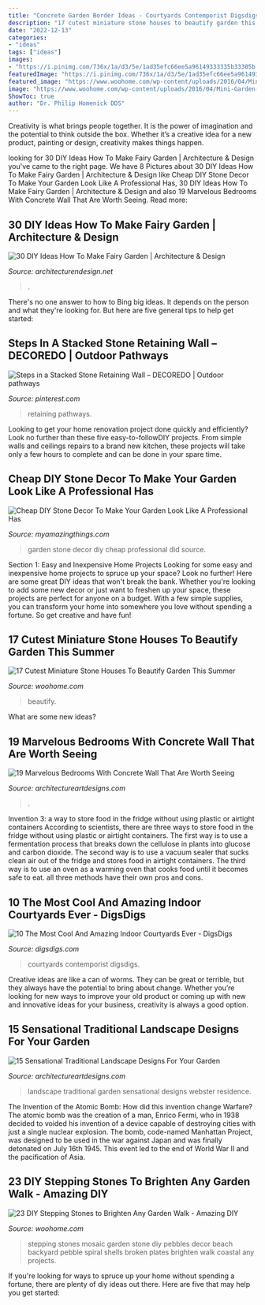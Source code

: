 ```yaml
---
title: "Concrete Garden Border Ideas - Courtyards Contemporist Digsdigs"
description: "17 cutest miniature stone houses to beautify garden this summer"
date: "2022-12-13"
categories:
- "ideas"
tags: ["ideas"]
images:
- "https://i.pinimg.com/736x/1a/d3/5e/1ad35efc66ee5a96149333335b33305b.jpg"
featuredImage: "https://i.pinimg.com/736x/1a/d3/5e/1ad35efc66ee5a96149333335b33305b.jpg"
featured_image: "https://www.woohome.com/wp-content/uploads/2016/04/Mini-Garden-Stone-Houses-14.jpg"
image: "https://www.woohome.com/wp-content/uploads/2016/04/Mini-Garden-Stone-Houses-14.jpg"
ShowToc: true
author: "Dr. Philip Homenick DDS"
---
```



Creativity is what brings people together. It is the power of imagination and the potential to think outside the box. Whether it’s a creative idea for a new product, painting or design, creativity makes things happen.

	

		
looking for 30 DIY Ideas How To Make Fairy Garden | Architecture &amp; Design you've came to the right page. We have 8 Pictures about 30 DIY Ideas How To Make Fairy Garden | Architecture &amp; Design like Cheap DIY Stone Decor To Make Your Garden Look Like A Professional Has, 30 DIY Ideas How To Make Fairy Garden | Architecture &amp; Design and also 19 Marvelous Bedrooms With Concrete Wall That Are Worth Seeing. Read more:
		
    
## 30 DIY Ideas How To Make Fairy Garden | Architecture &amp; Design

<img loading=lazy src="https://cdn.architecturendesign.net/wp-content/uploads/2015/12/AD-DIY-Ideas-How-To-Make-Fairy-Garden-08.jpg" onerror="this.onerror=null;this.src='https://tse3.mm.bing.net/th?id=OIP.bUeG5NpIEgkSbvYY9eYquQHaMG&amp;pid=15.1';" alt="30 DIY Ideas How To Make Fairy Garden | Architecture &amp; Design">

_Source: architecturendesign.net_

>. 

	

There's no one answer to how to Bing big ideas. It depends on the person and what they're looking for. But here are five general tips to help get started: 

    
## Steps In A Stacked Stone Retaining Wall – DECOREDO | Outdoor Pathways

<img loading=lazy src="https://i.pinimg.com/736x/1a/d3/5e/1ad35efc66ee5a96149333335b33305b.jpg" onerror="this.onerror=null;this.src='https://tse3.mm.bing.net/th?id=OIP.gyMm6g93deDTaTWuwSJEcwHaLw&amp;pid=15.1';" alt="Steps in a Stacked Stone Retaining Wall – DECOREDO | Outdoor pathways">

_Source: pinterest.com_

>retaining pathways. 

	

Looking to get your home renovation project done quickly and efficiently? Look no further than these five easy-to-followDIY projects. From simple walls and ceilings repairs to a brand new kitchen, these projects will take only a few hours to complete and can be done in your spare time.

    
## Cheap DIY Stone Decor To Make Your Garden Look Like A Professional Has

<img loading=lazy src="http://myamazingthings.com/wp-content/uploads/2017/07/stone-garden-decor-1.jpg" onerror="this.onerror=null;this.src='https://tse2.mm.bing.net/th?id=OIP.CqluY7ghhFwtQFzsbFBIngHaJ3&amp;pid=15.1';" alt="Cheap DIY Stone Decor To Make Your Garden Look Like A Professional Has">

_Source: myamazingthings.com_

>garden stone decor diy cheap professional did source. 

	

Section 1: Easy and Inexpensive Home Projects
Looking for some easy and inexpensive home projects to spruce up your space? Look no further! Here are some great DIY ideas that won't break the bank.
Whether you're looking to add some new decor or just want to freshen up your space, these projects are perfect for anyone on a budget. With a few simple supplies, you can transform your home into somewhere you love without spending a fortune. So get creative and have fun!

    
## 17 Cutest Miniature Stone Houses To Beautify Garden This Summer

<img loading=lazy src="https://www.woohome.com/wp-content/uploads/2016/04/Mini-Garden-Stone-Houses-14.jpg" onerror="this.onerror=null;this.src='https://tse2.mm.bing.net/th?id=OIP.72xwhkgRbYT-wmVNzaIXkwHaJ4&amp;pid=15.1';" alt="17 Cutest Miniature Stone Houses To Beautify Garden This Summer">

_Source: woohome.com_

>beautify. 

	

What are some new ideas?
 

    
## 19 Marvelous Bedrooms With Concrete Wall That Are Worth Seeing

<img loading=lazy src="https://www.architectureartdesigns.com/wp-content/uploads/2017/02/16-8.jpg" onerror="this.onerror=null;this.src='https://tse4.mm.bing.net/th?id=OIP.xkWZq7dt-bszVtrWZc1ZRAHaE7&amp;pid=15.1';" alt="19 Marvelous Bedrooms With Concrete Wall That Are Worth Seeing">

_Source: architectureartdesigns.com_

>. 

	

Invention 3: a way to store food in the fridge without using plastic or airtight containers
According to scientists, there are three ways to store food in the fridge without using plastic or airtight containers. The first way is to use a fermentation process that breaks down the cellulose in plants into glucose and carbon dioxide. The second way is to use a vacuum sealer that sucks clean air out of the fridge and stores food in airtight containers. The third way is to use an oven as a warming oven that cooks food until it becomes safe to eat. all three methods have their own pros and cons.

    
## 10 The Most Cool And Amazing Indoor Courtyards Ever - DigsDigs

<img loading=lazy src="https://www.digsdigs.com/photos/10-the-most-cool-and-amazing-indoor-courtyards-ever5.jpg" onerror="this.onerror=null;this.src='https://tse3.mm.bing.net/th?id=OIP.wyoVBaQL7ApUvk89kGThmQHaLC&amp;pid=15.1';" alt="10 The Most Cool And Amazing Indoor Courtyards Ever - DigsDigs">

_Source: digsdigs.com_

>courtyards contemporist digsdigs. 

	

Creative ideas are like a can of worms. They can be great or terrible, but they always have the potential to bring about change. Whether you’re looking for new ways to improve your old product or coming up with new and innovative ideas for your business, creativity is always a good option.

    
## 15 Sensational Traditional Landscape Designs For Your Garden

<img loading=lazy src="https://www.architectureartdesigns.com/wp-content/uploads/2014/09/15-Sensational-Traditional-Landscape-Designs-For-Your-Backyard-14-630x939.jpg" onerror="this.onerror=null;this.src='https://tse4.mm.bing.net/th?id=OIP.blSiUfqKr6ZKumcfI45ytgHaLC&amp;pid=15.1';" alt="15 Sensational Traditional Landscape Designs For Your Garden">

_Source: architectureartdesigns.com_

>landscape traditional garden sensational designs webster residence. 

	

The Invention of the Atomic Bomb: How did this invention change Warfare?
The atomic bomb was the creation of a man, Enrico Fermi, who in 1938 decided to voided his invention of a device capable of destroying cities with just a single nuclear explosion. The bomb, code-named Manhattan Project, was designed to be used in the war against Japan and was finally detonated on July 16th 1945. This event led to the end of World War II and the pacification of Asia.

    
## 23 DIY Stepping Stones To Brighten Any Garden Walk - Amazing DIY

<img loading=lazy src="http://www.woohome.com/wp-content/uploads/2014/04/Cool-DIY-Stepping-Stone-11.jpg" onerror="this.onerror=null;this.src='https://tse2.mm.bing.net/th?id=OIP.lGS3hZRskGHR-Td4tzzSDwHaHa&amp;pid=15.1';" alt="23 DIY Stepping Stones to Brighten Any Garden Walk - Amazing DIY">

_Source: woohome.com_

>stepping stones mosaic garden stone diy pebbles decor beach backyard pebble spiral shells broken plates brighten walk coastal any projects. 

	

If you're looking for ways to spruce up your home without spending a fortune, there are plenty of diy ideas out there. Here are five that may help you get started: 

